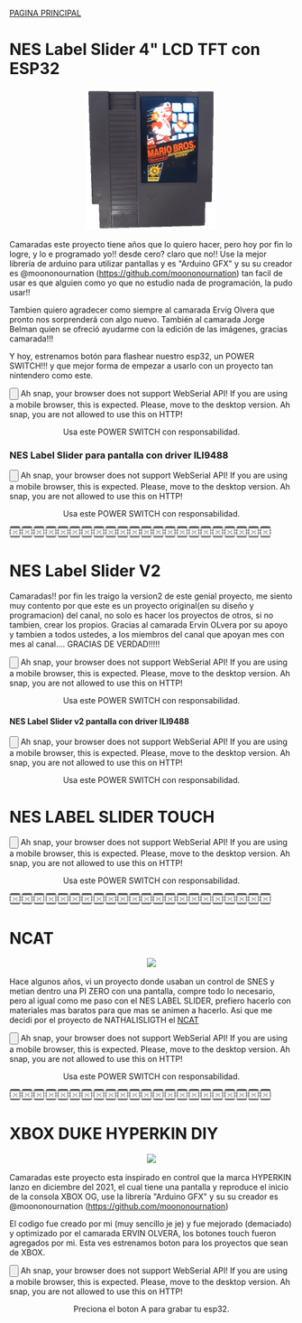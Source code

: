 [PAGINA PRINCIPAL](index.md)

# NES Label Slider 4" LCD TFT con ESP32



<p align="center">
 <img src="imagenes/cartucho.gif"
height="250">
</p>

Camaradas este proyecto tiene años que lo quiero hacer, pero hoy por fin lo logre, y lo e programado yo!! desde cero? claro que no!!
Use la mejor librería de arduino para utilizar pantallas y es "Arduino GFX" y su su creador es @moononournation (https://github.com/moononournation) tan facil de usar es que alguien como yo que no estudio nada de programación, la pudo usar!!

Tambien quiero agradecer como siempre al camarada Ervig Olvera que pronto nos sorprenderá con algo nuevo. También al camarada Jorge Belman quien se ofreció ayudarme con la edición de las imágenes, gracias camarada!!!

Y hoy, estrenamos botón para flashear nuestro esp32, un POWER SWITCH!!! y que mejor forma de empezar a usarlo con un proyecto tan nintendero como este.


 <esp-web-install-button manifest="proyectos/varios/nescart/manifest.json">
 
  <script type="module" src="web/install-button.js?module"></script>
  <input class="btn" type="button" slot="activate"/>
  <span slot="unsupported">Ah snap, your browser does not support WebSerial API! If you are using a mobile browser, this is expected. Please, move to the desktop version.</span>
  <span slot="not-allowed">Ah snap, you are not allowed to use this on HTTP!</span>
</esp-web-install-button>
<p align="center">
Usa este POWER SWITCH con responsabilidad.
</p>



<script>
  // preload bg images
  var img1 = new Image();
  var img2 = new Image();
  img1.src="pswitch_h.png";
  img2.src="pswitch_p.png";
</script>

### NES Label Slider para pantalla con driver ILI9488

 <esp-web-install-button manifest="proyectos/varios/nescart/ILI9488/manifest.json">
 
  <script type="module" src="web/install-button.js?module"></script>
  <input class="btn" type="button" slot="activate"/>
  <span slot="unsupported">Ah snap, your browser does not support WebSerial API! If you are using a mobile browser, this is expected. Please, move to the desktop version.</span>
  <span slot="not-allowed">Ah snap, you are not allowed to use this on HTTP!</span>
</esp-web-install-button>
<p align="center">
Usa este POWER SWITCH con responsabilidad.
</p>



<script>
  // preload bg images
  var img1 = new Image();
  var img2 = new Image();
  img1.src="pswitch_h.png";
  img2.src="pswitch_p.png";
</script>

<img src="imagenes/dividir.jpg"
height="20"><img src="imagenes/dividir.jpg"
height="20">

# NES Label Slider V2
Camaradas!! por fin les traigo la version2 de este genial proyecto, me siento muy contento por que este es un proyecto original(en su diseño y programacion) del canal, no solo es hacer los proyectos de otros, si no tambien, crear los propios. Gracias al camarada Ervin OLvera por su apoyo y tambien a todos ustedes, a los miembros del canal que apoyan mes con mes al canal.... GRACIAS DE VERDAD!!!!!

 <esp-web-install-button manifest="proyectos/varios/nescart/v2/manifest.json">
 
  <script type="module" src="web/install-button.js?module"></script>
  <input class="btn" type="button" slot="activate"/>
  <span slot="unsupported">Ah snap, your browser does not support WebSerial API! If you are using a mobile browser, this is expected. Please, move to the desktop version.</span>
  <span slot="not-allowed">Ah snap, you are not allowed to use this on HTTP!</span>
</esp-web-install-button>
<p align="center">
Usa este POWER SWITCH con responsabilidad.
</p>



<script>
  // preload bg images
  var img1 = new Image();
  var img2 = new Image();
  img1.src="pswitch_h.png";
  img2.src="pswitch_p.png";
</script>


#### NES Label Slider v2 pantalla con driver ILI9488

 <esp-web-install-button manifest="proyectos/varios/nescart/V2_ILI9488/manifest.json">

  <script type="module" src="web/install-button.js?module"></script>
  <input class="btn" type="button" slot="activate"/>
  <span slot="unsupported">Ah snap, your browser does not support WebSerial API! If you are using a mobile browser, this is expected. Please, move to the desktop version.</span>
  <span slot="not-allowed">Ah snap, you are not allowed to use this on HTTP!</span>
</esp-web-install-button>
<p align="center">
Usa este POWER SWITCH con responsabilidad.
</p>



<script>
  // preload bg images
  var img1 = new Image();
  var img2 = new Image();
  img1.src="pswitch_h.png";
  img2.src="pswitch_p.png";
</script>



# NES LABEL SLIDER TOUCH

 <esp-web-install-button manifest="proyectos/varios/nescart/touch/manifest.json">

  <script type="module" src="web/install-button.js?module"></script>
  <input class="btn" type="button" slot="activate"/>
  <span slot="unsupported">Ah snap, your browser does not support WebSerial API! If you are using a mobile browser, this is expected. Please, move to the desktop version.</span>
  <span slot="not-allowed">Ah snap, you are not allowed to use this on HTTP!</span>
</esp-web-install-button>
<p align="center">
Usa este POWER SWITCH con responsabilidad.
</p>



<script>
  // preload bg images
  var img1 = new Image();
  var img2 = new Image();
  img1.src="pswitch_h.png";
  img2.src="pswitch_p.png";
</script>



<img src="imagenes/dividir.jpg"
height="20"><img src="imagenes/dividir.jpg"
height="20">



# NCAT



<p align="center">
 <img src="imagenes/ncat.png"
height="250">
</p>

Hace algunos años, vi un proyecto donde usaban un control de SNES y metian dentro una PI ZERO con una pantalla, compre todo lo necesario, pero al igual como me paso con el NES LABEL SLIDER, prefiero hacerlo con materiales mas baratos para que mas se animen a hacerlo. Asi que me decidi por el proyecto de NATHALISLIGTH el [NCAT](https://github.com/nathalislight/NCAT)


 <esp-web-install-button manifest="proyectos/varios/ncat/manifest.json">
 
  <script type="module" src="web/install-button.js?module"></script>
  <input class="btn" type="button" slot="activate"/>
  <span slot="unsupported">Ah snap, your browser does not support WebSerial API! If you are using a mobile browser, this is expected. Please, move to the desktop version.</span>
  <span slot="not-allowed">Ah snap, you are not allowed to use this on HTTP!</span>
</esp-web-install-button>
<p align="center">
Usa este POWER SWITCH con responsabilidad.
</p>


<img src="imagenes/dividir.jpg"
height="20"><img src="imagenes/dividir.jpg"
height="20">

# XBOX DUKE HYPERKIN DIY

<p align="center">
 <img src="proyectos/varios/duke/controlxbox.gif"
height="250">
</p>

Camaradas este proyecto esta inspirado en control que la marca HYPERKIN lanzo en diciembre del 2021, el cual tiene una pantalla y reproduce el inicio de la consola XBOX OG, use la librería "Arduino GFX" y su su creador es @moononournation (https://github.com/moononournation)

El codigo fue creado por mi (muy sencillo je je) y fue mejorado (demaciado) y optimizado por el camarada ERVIN OLVERA, los botones touch fueron agregados por mi. Esta ves estrenamos boton para los proyectos que sean de XBOX.


 <esp-web-install-button manifest="proyectos/varios/duke/manifest.json">
 
  <script type="module" src="web/install-button.js?module"></script>
  <input class="btn2" type="button" slot="activate"/>
  <span slot="unsupported">Ah snap, your browser does not support WebSerial API! If you are using a mobile browser, this is expected. Please, move to the desktop version.</span>
  <span slot="not-allowed">Ah snap, you are not allowed to use this on HTTP!</span>
</esp-web-install-button>
<p align="center">
Preciona el boton A para grabar tu esp32.
</p>
